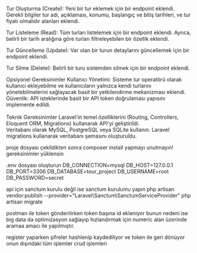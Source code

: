 <p>
Tur Oluşturma (Create): Yeni bir tur eklemek için bir endpoint eklendi. Gerekli bilgiler tur adı, açıklaması, konumu, başlangıç ve bitiş tarihleri, ve tur fiyatı olmalıdır alanları eklendi.

Tur Listeleme (Read): Tüm turları listelemek için bir endpoint eklendi. Ayrıca, belirli bir tarih aralığına göre turları filtreleyebilen bir özellik eklendi.

Tur Güncelleme (Update): Var olan bir turun detaylarını güncellemek için bir endpoint eklendi.

Tur Silme (Delete): Belirli bir turu sistemden silmek için bir endpoint eklendi.

Opsiyonel Gereksinimler
Kullanıcı Yönetimi: Sisteme tur operatörü olarak kullanıcı ekleyebilme ve kullanıcıların yalnızca kendi turlarını yönetebilmelerini sağlayacak basit bir yetkilendirme mekanizması eklendi. <br>
Güvenlik: API isteklerinde basit bir API token doğrulaması yapısını implemente edildi. <br><br>
Teknik Gereksinimler
Laravel'in temel özelliklerini (Routing, Controllers, Eloquent ORM, Migrations) kullanarak API'yi geliştirildi. <br>
Veritabanı olarak MySQL, PostgreSQL veya SQLite kullanın. Laravel migrations kullanarak veritabanı şemasını oluşturuldu.

proje dosyası çekildikten sonra composer install yapmayı unutmayın! 
gereksinimler yüklensin

.env dosyası oluşturun
DB_CONNECTION=mysql
DB_HOST=127.0.0.1
DB_PORT=3306
DB_DATABASE=tour_project
DB_USERNAME=root
DB_PASSWORD=secret

api için sanctum kurulu değil ise sanctum kurulumu yapın
php artisan vendor:publish --provider="Laravel\Sanctum\SanctumServiceProvider"
php artisan migrate

postman ile token gönderilirken token başına id ekleniyor bunun nedeni ise big data da optimizasyon sağlayıp hızlandırmak için numeric alan üzerinde aramaa amacı ile yapılmıştır.

register yaparken şifreler hashlenip kaydediliyor ve token ile geri dönüyor
onun dışındaki tüm işlemler crud işlemleri 

</p>
